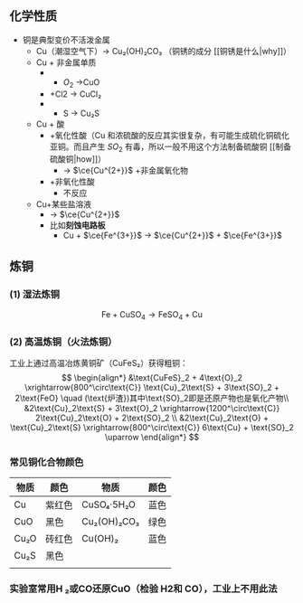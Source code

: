 ## 化学性质
- 铜是典型变价不活泼金属
	- Cu（潮湿空气下）→  Cu₂(OH)₂CO₃ （铜锈的成分 [[铜锈是什么|why]]）
	- Cu + 非金属单质
		- + $O_2$  →CuO 
		- +Cl2 → CuCl₂ 
		- + S → Cu₂S 
	- Cu + 酸
		- +氧化性酸（Cu 和浓硫酸的反应其实很复杂，有可能生成硫化铜硫化亚铜。而且产生 $SO_2$ 有毒，所以一般不用这个方法制备硫酸铜 [[制备硫酸铜|how]]）
			- →  $\ce{Cu^{2+}}$ +非金属氧化物
		- +非氧化性酸
			- 不反应
	- Cu+某些盐溶液
		- →  $\ce{Cu^{2+}}$
		- 比如**刻蚀电路板**
			- Cu + $\ce{Fe^{3+}}$ → $\ce{Cu^{2+}}$ + $\ce{Fe^{3+}}$
## 炼铜

### (1) 湿法炼铜
$$\text{Fe} + \text{CuSO}_4 \rightarrow \text{FeSO}_4 + \text{Cu}$$

### (2) 高温炼铜（火法炼铜）
工业上通过高温冶炼黄铜矿（CuFeS₂）获得粗铜：
$$
\begin{align*}
&\text{CuFeS}_2 + 4\text{O}_2 \xrightarrow{800^\circ\text{C}} \text{Cu}_2\text{S} + 3\text{SO}_2 + 2\text{FeO} \quad (\text{炉渣})其中\text{SO}_2即是还原产物也是氧化产物\\
&2\text{Cu}_2\text{S} + 3\text{O}_2 \xrightarrow{1200^\circ\text{C}} 2\text{Cu}_2\text{O} + 2\text{SO}_2 \\
&2\text{Cu}_2\text{O} + \text{Cu}_2\text{S} \xrightarrow{800^\circ\text{C}} 6\text{Cu} + \text{SO}_2 \uparrow
\end{align*}
$$
### 常见铜化合物颜色
| 物质   | 颜色  | 物质          | 颜色  |
| ---- | --- | ----------- | --- |
| Cu   | 紫红色 | CuSO₄·5H₂O  | 蓝色  |
| CuO  | 黑色  | Cu₂(OH)₂CO₃ | 绿色  |
| Cu₂O | 砖红色 | Cu(OH)₂     | 蓝色  |
| Cu₂S | 黑色  |             |     |
|      |     |             |     |
### 实验室常用H ₂或CO还原CuO（检验 H2和 CO），工业上不用此法
